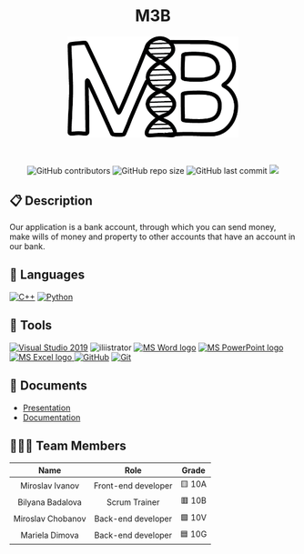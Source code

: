 <h1 align="center">M3B</h1>
<p align = "center">
  <img alt="logo" src="logo/Logo - MB.png" width=300px>
</p>

<br>
<p align = "center">
    <img alt="GitHub contributors" src="https://img.shields.io/github/contributors/MSCHobanov21/M3B?style=flat-square">
    <img alt="GitHub repo size" src="https://img.shields.io/github/repo-size/MSCHobanov21/M3B?style=flat-square">
    <img alt="GitHub last commit" src="https://img.shields.io/github/last-commit/MSCHobanov21/M3B?style=flat-square">
    <img src="https://img.shields.io/github/languages/count/MSCHobanov21/M3B?style=flat-square">
</p>

## 📋 Description
Our application is a bank account, through which you can send money, make wills of money and property
to other accounts that have an account in our bank.


## 🚀 Languages 
  <p align="left"> 
  <a href="https://www.cplusplus.com/"><img src="https://img.icons8.com/color/48/000000/c-plus-plus-logo.png" alt="C++"/></a>
  <a href="https://python.com/"><img width=48 height=48 src="https://upload.wikimedia.org/wikipedia/commons/thumb/c/c3/Python-logo-notext.svg/800px-Python-logo-notext.svg.png" alt="Python"/></a>
 
  </p>

## 🔧 Tools 
  <p align="left"> 
  <a href="https://visualstudio.microsoft.com/"><img src="https://img.icons8.com/fluency/48/000000/visual-studio.png" alt="Visual Studio 2019"/></a>
  <a><img src="https://cdn-icons-png.flaticon.com/512/5611/5611037.png" alt="iliistrator" heigh=48px width=48px/> </a>
    <a href="https://www.microsoft.com/en-ww/microsoft-365/word"><img src="https://img.icons8.com/fluency/48/000000/microsoft-word-2019.png" alt="MS Word logo" width=48px /></a>
    <a href="https://www.microsoft.com/en-us/microsoft-365/powerpoint"><img src="https://img.icons8.com/fluency/48/000000/microsoft-powerpoint-2019.png" alt="MS PowerPoint logo" width=48px />
    <a href="https://www.microsoft.com/en-us/microsoft-365/excel"><img src="https://img.icons8.com/fluency/48/000000/microsoft-excel-2019.png" alt="MS Excel logo"/>
     <a href="https://git-scm.com/"><img src="https://cdn-icons-png.flaticon.com/512/25/25231.png" alt="GitHub" heigh=48px width=48px/></a>
    <a href="https://git-scm.com/"><img src="https://img.icons8.com/color/48/000000/git.png" alt="Git"/></a>
    </a>
  </p> 
  
## 💼 Documents
- [Presentation](https://codingburgas-my.sharepoint.com/:p:/r/personal/bsbadalova21_codingburgas_bg/_layouts/15/Doc.aspx?sourcedoc=%7BEEAF0698-78BE-4844-8E56-7EC9A15E89E0%7D&file=%D0%9C3%D0%92.pptx&action=edit&mobileredirect=true&DefaultItemOpen=1)
- [Documentation](https://codingburgas-my.sharepoint.com/:w:/r/personal/bsbadalova21_codingburgas_bg/_layouts/15/Doc.aspx?sourcedoc=%7BA23BF6E6-BC85-47FD-8A5F-FD688B3B75E5%7D&file=M3B_Documentation%20.docx&action=default&mobileredirect=true&DefaultItemOpen=1&web=1)
  
## 👨🏻‍💻 Team Members
| **Name** | **Role** | **Grade** |
| :---:   | :---: | :---: |
| Miroslav Ivanov| Front-end developer | 🟨 10A |
| Bilyana Badalova | Scrum Trainer  | 🟥 10B |
| Miroslav Chobanov | Back-end developer  | 🟩 10V |
| Mariela Dimova |  Back-end developer  | 🟦 10G |

